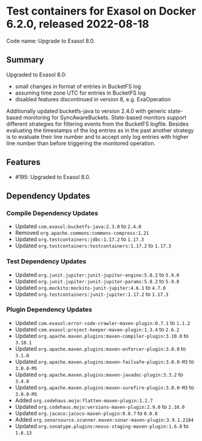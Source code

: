 # Test containers for Exasol on Docker 6.2.0, released 2022-08-18

Code name: Upgrade to Exasol 8.0.

## Summary

Upgraded to Exasol 8.0:
* small changes in format of entries in BucketFS log
* assuming time zone UTC for entries in BucketFS log
* disabled features discontinued in version 8, e.g. ExaOperation

Additionally updated bucketfs-java to version 2.4.0 with generic state-based monitoring for SyncAwareBuckets.  State-based monitors support different strategies for filtering events from the BucketFS logfile. Besides evaluating the timestamps of the log entries as in the past another strategy is to evaluate their line number and to accept only log entries with higher line number than before triggering the monitored operation.

## Features

* #195: Upgraded to Exasol 8.0.

## Dependency Updates

### Compile Dependency Updates

* Updated `com.exasol:bucketfs-java:2.3.0` to `2.4.0`
* Removed `org.apache.commons:commons-compress:1.21`
* Updated `org.testcontainers:jdbc:1.17.2` to `1.17.3`
* Updated `org.testcontainers:testcontainers:1.17.2` to `1.17.3`

### Test Dependency Updates

* Updated `org.junit.jupiter:junit-jupiter-engine:5.8.2` to `5.9.0`
* Updated `org.junit.jupiter:junit-jupiter-params:5.8.2` to `5.9.0`
* Updated `org.mockito:mockito-junit-jupiter:4.6.1` to `4.7.0`
* Updated `org.testcontainers:junit-jupiter:1.17.2` to `1.17.3`

### Plugin Dependency Updates

* Updated `com.exasol:error-code-crawler-maven-plugin:0.7.1` to `1.1.2`
* Updated `com.exasol:project-keeper-maven-plugin:1.3.4` to `2.6.2`
* Updated `org.apache.maven.plugins:maven-compiler-plugin:3.10.0` to `3.10.1`
* Updated `org.apache.maven.plugins:maven-enforcer-plugin:3.0.0` to `3.1.0`
* Updated `org.apache.maven.plugins:maven-failsafe-plugin:3.0.0-M3` to `3.0.0-M5`
* Updated `org.apache.maven.plugins:maven-javadoc-plugin:3.3.2` to `3.4.0`
* Updated `org.apache.maven.plugins:maven-surefire-plugin:3.0.0-M3` to `3.0.0-M5`
* Added `org.codehaus.mojo:flatten-maven-plugin:1.2.7`
* Updated `org.codehaus.mojo:versions-maven-plugin:2.9.0` to `2.10.0`
* Updated `org.jacoco:jacoco-maven-plugin:0.8.7` to `0.8.8`
* Added `org.sonarsource.scanner.maven:sonar-maven-plugin:3.9.1.2184`
* Updated `org.sonatype.plugins:nexus-staging-maven-plugin:1.6.8` to `1.6.13`
